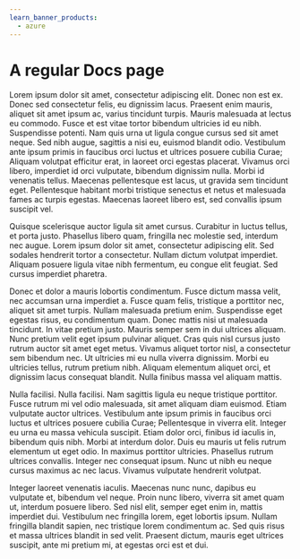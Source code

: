 ```yaml
---
learn_banner_products:
  - azure
---
```


# A regular Docs page

Lorem ipsum dolor sit amet, consectetur adipiscing elit. Donec non est ex. Donec sed consectetur felis, eu dignissim lacus. Praesent enim mauris, aliquet sit amet ipsum ac, varius tincidunt turpis. Mauris malesuada at lectus eu commodo. Fusce et est vitae tortor bibendum ultricies id eu nibh. Suspendisse potenti. Nam quis urna ut ligula congue cursus sed sit amet neque. Sed nibh augue, sagittis a nisi eu, euismod blandit odio. Vestibulum ante ipsum primis in faucibus orci luctus et ultrices posuere cubilia Curae; Aliquam volutpat efficitur erat, in laoreet orci egestas placerat. Vivamus orci libero, imperdiet id orci vulputate, bibendum dignissim nulla. Morbi id venenatis tellus. Maecenas pellentesque est lacus, ut gravida sem tincidunt eget. Pellentesque habitant morbi tristique senectus et netus et malesuada fames ac turpis egestas. Maecenas laoreet libero est, sed convallis ipsum suscipit vel.

Quisque scelerisque auctor ligula sit amet cursus. Curabitur in luctus tellus, et porta justo. Phasellus libero quam, fringilla nec molestie sed, interdum nec augue. Lorem ipsum dolor sit amet, consectetur adipiscing elit. Sed sodales hendrerit tortor a consectetur. Nullam dictum volutpat imperdiet. Aliquam posuere ligula vitae nibh fermentum, eu congue elit feugiat. Sed cursus imperdiet pharetra.

Donec et dolor a mauris lobortis condimentum. Fusce dictum massa velit, nec accumsan urna imperdiet a. Fusce quam felis, tristique a porttitor nec, aliquet sit amet turpis. Nullam malesuada pretium enim. Suspendisse eget egestas risus, eu condimentum quam. Donec mattis nisi ut malesuada tincidunt. In vitae pretium justo. Mauris semper sem in dui ultrices aliquam. Nunc pretium velit eget ipsum pulvinar aliquet. Cras quis nisl cursus justo rutrum auctor sit amet eget metus. Vivamus aliquet tortor nisl, a consectetur sem bibendum nec. Ut ultricies mi eu nulla viverra dignissim. Morbi eu ultricies tellus, rutrum pretium nibh. Aliquam elementum aliquet orci, et dignissim lacus consequat blandit. Nulla finibus massa vel aliquam mattis.

Nulla facilisi. Nulla facilisi. Nam sagittis ligula eu neque tristique porttitor. Fusce rutrum mi vel odio malesuada, sit amet aliquam diam euismod. Etiam vulputate auctor ultrices. Vestibulum ante ipsum primis in faucibus orci luctus et ultrices posuere cubilia Curae; Pellentesque in viverra elit. Integer eu urna eu massa vehicula suscipit. Etiam dolor orci, finibus id iaculis in, bibendum quis nibh. Morbi at interdum dolor. Duis eu mauris ut felis rutrum elementum ut eget odio. In maximus porttitor ultricies. Phasellus rutrum ultrices convallis. Integer nec consequat ipsum. Nunc ut nibh eu neque cursus maximus ac nec lacus. Vivamus vulputate hendrerit volutpat.

Integer laoreet venenatis iaculis. Maecenas nunc nunc, dapibus eu vulputate et, bibendum vel neque. Proin nunc libero, viverra sit amet quam ut, interdum posuere libero. Sed nisl elit, semper eget enim in, mattis imperdiet dui. Vestibulum nec fringilla lorem, eget lobortis ipsum. Nullam fringilla blandit sapien, nec tristique lorem condimentum ac. Sed quis risus et massa ultrices blandit in sed velit. Praesent dictum, mauris eget ultrices suscipit, ante mi pretium mi, at egestas orci est et dui.